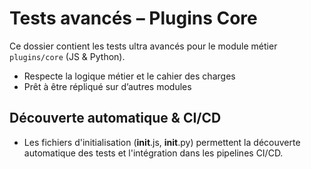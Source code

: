 # Tests avancés – Plugins Core

Ce dossier contient les tests ultra avancés pour le module métier `plugins/core` (JS & Python).

- Respecte la logique métier et le cahier des charges
- Prêt à être répliqué sur d’autres modules

## Découverte automatique & CI/CD
- Les fichiers d'initialisation (__init__.js, __init__.py) permettent la découverte automatique des tests et l'intégration dans les pipelines CI/CD.
